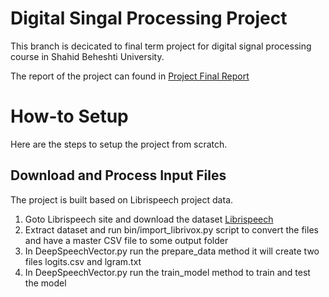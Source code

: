 # Digital Singal Processing Project
This branch is decicated to final term project for digital signal processing course in Shahid Beheshti  University. 

The  report of the project can found in [Project Final Report](./doc/Final/Main.pdf)

# How-to Setup 
Here are the steps to setup  the project from scratch. 
## Download and Process Input Files 
The project is built based on Librispeech project data. 
1. Goto Librispeech site and download the dataset [Librispeech](http://www.openslr.org/12/) 
2. Extract dataset and run bin/import_librivox.py script to convert the files and have 
a master CSV file to some output folder 
3. In DeepSpeechVector.py run the prepare_data method it will create two files logits.csv and 
lgram.txt 
4. In DeepSpeechVector.py run the train_model method to train and test the model

